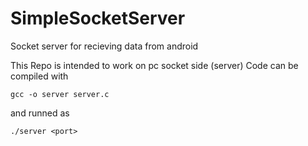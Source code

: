 # SimpleSocketServer
Socket server for recieving data from android

This Repo is intended to work on pc socket side (server)
Code can be compiled with 

`gcc -o server server.c`

and runned as 

`./server <port>`

